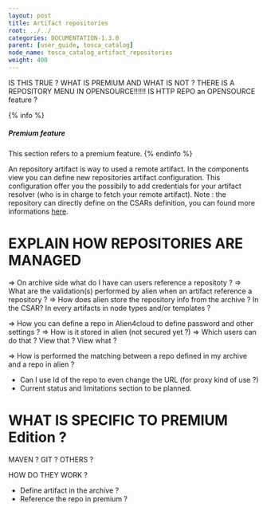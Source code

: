 ```yaml
---
layout: post
title: Artifact repositories
root: ../../
categories: DOCUMENTATION-1.3.0
parent: [user_guide, tosca_catalog]
node_name: tosca_catalog_artifact_repositories
weight: 400
---
```


IS THIS TRUE ? WHAT IS PREMIUM AND WHAT IS NOT ? THERE IS A REPOSITORY MENU IN OPENSOURCE!!!!!! IS HTTP REPO an OPENSOURCE feature ?

{% info %}
<h5>Premium feature</h5>
This section refers to a premium feature.
{% endinfo %}

An repository artifact is way to used a remote artifact. In the components view you can define new repositories artifact configuration. This configuration offer you the possibily to add credentials for your artifact resolver (who is in charge to fetch your remote artifact). Note : the repository can directly define on the CSARs definition, you can found more informations [here](#/documentation/1.3.0/devops_guide/tosca_grammar/repository_definition.html).

# EXPLAIN HOW REPOSITORIES ARE MANAGED

=> On archive side what do I have can users reference a repositoty ?
=> What are the validation(s) performed by alien when an artifact reference a repository ?
=> How does alien store the repository info from the archive ? In the CSAR? In every artifacts in node types and/or templates ?

=> How you can define a repo in Alien4cloud to define password and other settings ?
=> How is it stored in alien (not secured yet ?)
=> Which users can do that ? View that ? View what ?

=> How is performed the matching between a repo defined in my archive and a repo in alien ?
  - Can I use Id of the repo to even change the URL (for proxy kind of use ?)
  - Current status and limitations section to be planned.

# WHAT IS SPECIFIC TO PREMIUM Edition ?

MAVEN ?
GIT ?
OTHERS ?

HOW DO THEY WORK ?
 - Define artifact in the archive ?
 - Reference the repo in premium ?

